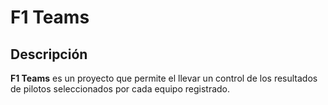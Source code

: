 # F1 Teams

## Descripción
**F1 Teams** es un proyecto que permite el llevar un control de los resultados de pilotos seleccionados por cada equipo registrado.

